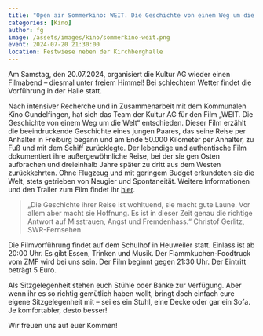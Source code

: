 ```yaml
---
title: "Open air Sommerkino: WEIT. Die Geschichte von einem Weg um die Welt"
categories: [Kino]
author: fg
image: /assets/images/kino/sommerkino-weit.png
event: 2024-07-20 21:30:00
location: Festwiese neben der Kirchberghalle
---
```


Am Samstag, den 20.07.2024, organisiert die Kultur AG wieder einen Filmabend – diesmal unter freiem Himmel! Bei schlechtem Wetter findet die Vorführung in der Halle statt.

Nach intensiver Recherche und in Zusammenarbeit mit dem Kommunalen Kino Gundelfingen, hat sich das Team der Kultur AG für den Film „WEIT. Die Geschichte von einem Weg um die Welt“ entschieden. Dieser Film erzählt die beeindruckende Geschichte eines jungen Paares, das seine Reise per Anhalter in Freiburg begann und am Ende 50.000 Kilometer per Anhalter, zu Fuß und mit dem Schiff zurücklegte. Der lebendige und authentische Film dokumentiert ihre außergewöhnliche Reise, bei der sie gen Osten aufbrachen und dreieinhalb Jahre später zu dritt aus dem Westen zurückkehrten. Ohne Flugzeug und mit geringem Budget erkundeten sie die Welt, stets getrieben von Neugier und Spontaneität. Weitere Informationen und den Trailer zum Film findet ihr [hier](https://www.weitumdiewelt.de/film/).

> „Die Geschichte ihrer Reise ist wohltuend, sie macht gute Laune. Vor allem aber macht sie Hoffnung. Es ist in dieser Zeit genau die richtige Antwort auf Misstrauen, Angst und Fremdenhass.“ Christof Gerlitz, SWR-Fernsehen

Die Filmvorführung findet auf dem Schulhof in Heuweiler statt. Einlass ist ab 20:00 Uhr. Es gibt Essen, Trinken und Musik. Der Flammkuchen-Foodtruck vom ZMF wird bei uns sein. Der Film beginnt gegen 21:30 Uhr. Der Eintritt beträgt 5 Euro.

Als Sitzgelegenheit stehen euch Stühle oder Bänke zur Verfügung. Aber wenn ihr es so richtig gemütlich haben wollt, bringt doch einfach eure eigene Sitzgelegenheit mit – sei es ein Stuhl, eine Decke oder gar ein Sofa. Je komfortabler, desto besser!

Wir freuen uns auf euer Kommen!

